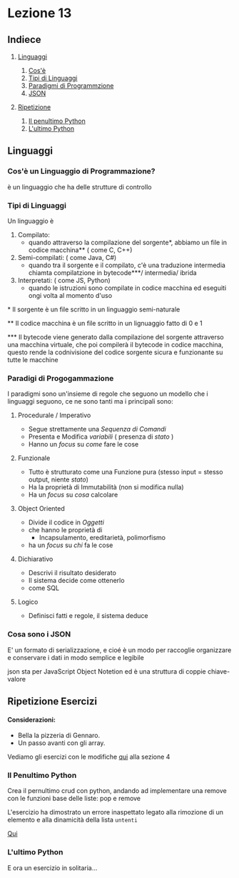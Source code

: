 # Lezione 13

## Indiece

1. [Linguaggi](#linguaggi)

   1. [Cos'è](#cosè-un-linguaggio-di-programmazione)
   2. [Tipi di Linguaggi](#tipi-di-linguaggi)
   3. [Paradigmi di Programmzione](#paradigi-di-progogammazione)
   4. [JSON](#cosa-sono-i-json)

2. [Ripetizione](#ripetizione-esercizi)
   1. [Il penultimo Python](#il-penultimo-python)
   2. [L'ultimo Python](#lultimo-python)

## Linguaggi

### Cos'è un Linguaggio di Programmazione?

è un linguaggio che ha delle strutture di controllo

### Tipi di Linguaggi

Un linguaggio è

1. Compilato:
   - quando attraverso la compilazione del sorgente\*, abbiamo un file in codice macchina\*\* ( come C, C++)
2. Semi-compilati: ( come Java, C#)
   - quando tra il sorgente e il compilato, c'è una traduzione intermedia chiamta compilatzione in bytecode\*\*\*/ intermedia/ ibrida
3. Interpretati: ( come JS, Python)
   - quando le istruzioni sono compilate in codice macchina ed eseguiti ongi volta al momento d'uso

\* Il sorgente è un file scritto in un linguaggio semi-naturale

\*\* Il codice macchina è un file scritto in un lignuaggio fatto di 0 e 1

\*\*\* Il bytecode viene generato dalla compilazione del sorgente attraverso una macchina virtuale, che poi compilerà il bytecode in codice macchina, questo rende la codnivisione del codice sorgente sicura e funzionante su tutte le macchine

### Paradigi di Progogammazione

I paradigmi sono un'insieme di regole che seguono un modello che i linguaggi seguono, ce ne sono tanti ma i principali sono:

1. Procedurale / Imperativo

   - Segue strettamente una _Sequenza di Comandi_
   - Presenta e Modifica _variabili_ ( presenza di _stato_ )
   - Hanno un _focus_ su _come_ fare le cose

2. Funzionale

   - Tutto è strutturato come una Funzione pura (stesso input = stesso output, niente _stato_)
   - Ha la proprietà di Immutabilità (non si modifica nulla)
   - Ha un _focus_ su _cosa_ calcolare

3. Object Oriented

   - Divide il codice in _Oggetti_
   - che hanno le proprietà di
     - Incapsulamento, ereditarietà, polimorfismo
   - ha un _focus_ su _chi_ fa le cose

4. Dichiarativo

   - Descrivi il risultato desiderato
   - Il sistema decide come ottenerlo
   - come SQL

5. Logico
   - Definisci fatti e regole, il sistema deduce

### Cosa sono i JSON

E' un formato di serializzazione, e cioé è un modo per raccoglie organizzare e conservare i dati in modo semplice e legibile

json sta per JavaScript Object Notetion ed è una struttura di coppie chiave-valore

## Ripetizione Esercizi

#### Considerazioni:

- Bella la pizzeria di Gennaro.
- Un passo avanti con gli array.

Vediamo gli esercizi con le modifiche [qui](../lezione12-22_05_2025/weekend_esercizi.py) alla sezione 4

### Il Penultimo Python

Crea il pernultimo crud con python, andando ad implementare una remove con le funzioni base delle liste: pop e remove

L'esercizio ha dimostrato un errore inaspettato legato alla rimozione di un elemento e alla dinamicità della lista `untenti`

[Qui](ripasso_crud.py)

### L'ultimo Python

E ora un esercizio in solitaria...
